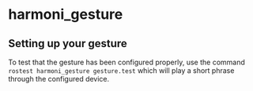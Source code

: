 # harmoni_gesture

## Setting up your gesture

To test that the gesture has been configured properly, use the command ```rostest harmoni_gesture gesture.test``` which will play a short phrase through the configured device.

